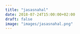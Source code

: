 ```yaml
---
title: "jasasnahal"
date: 2018-07-24T15:00:00+02:00
draft: false
image: "images/jasasnahal.png"
---
```

